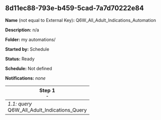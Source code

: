 ## 8d11ec88-793e-b459-5cad-7a7d70222e84

**Name** (not equal to External Key)**:** Q6W_All_Adult_Indications_Automation

**Description:** n/a

**Folder:** my automations/

**Started by:** Schedule

**Status:** Ready

**Schedule:** Not defined

**Notifications:** _none_


| Step 1<br>_<small>-</small>_ |
| --- |
| _1.1: query_<br>Q6W_All_Adult_Indications_Query |
